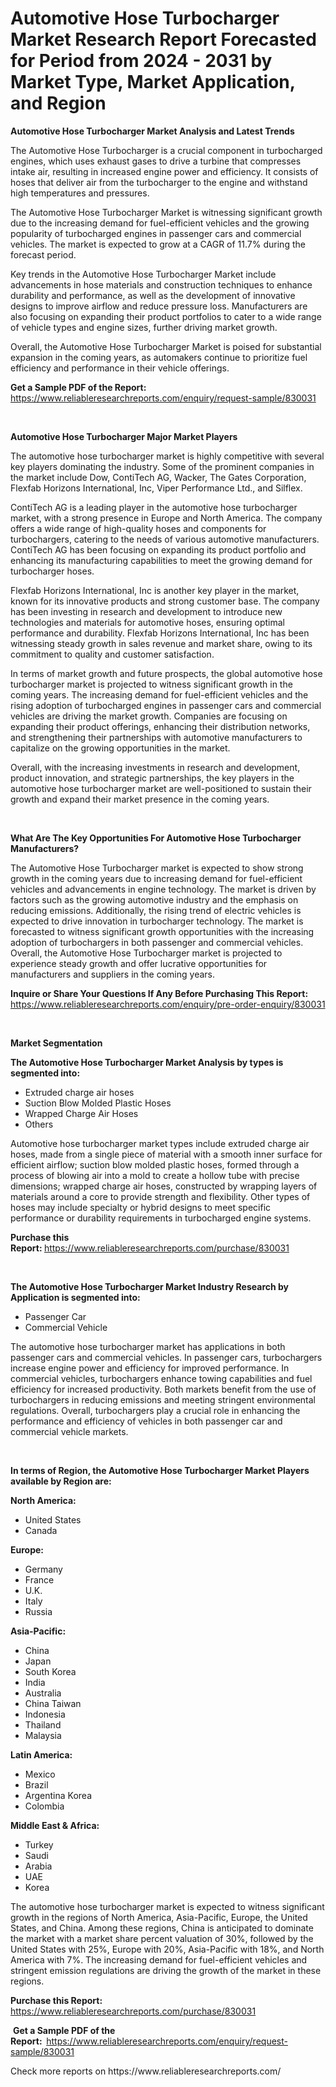 <p><h1>Automotive Hose Turbocharger Market Research Report Forecasted for Period from 2024 -  2031 by Market Type, Market Application, and Region</h1></p><p><strong>Automotive Hose Turbocharger Market Analysis and Latest Trends</strong></p>
<p><p>The Automotive Hose Turbocharger is a crucial component in turbocharged engines, which uses exhaust gases to drive a turbine that compresses intake air, resulting in increased engine power and efficiency. It consists of hoses that deliver air from the turbocharger to the engine and withstand high temperatures and pressures.</p><p>The Automotive Hose Turbocharger Market is witnessing significant growth due to the increasing demand for fuel-efficient vehicles and the growing popularity of turbocharged engines in passenger cars and commercial vehicles. The market is expected to grow at a CAGR of 11.7% during the forecast period.</p><p>Key trends in the Automotive Hose Turbocharger Market include advancements in hose materials and construction techniques to enhance durability and performance, as well as the development of innovative designs to improve airflow and reduce pressure loss. Manufacturers are also focusing on expanding their product portfolios to cater to a wide range of vehicle types and engine sizes, further driving market growth.</p><p>Overall, the Automotive Hose Turbocharger Market is poised for substantial expansion in the coming years, as automakers continue to prioritize fuel efficiency and performance in their vehicle offerings.</p></p>
<p><strong>Get a Sample PDF of the Report:&nbsp;</strong> <a href="https://www.reliableresearchreports.com/enquiry/request-sample/830031">https://www.reliableresearchreports.com/enquiry/request-sample/830031</a></p>
<p>&nbsp;</p>
<p><strong>Automotive Hose Turbocharger Major Market Players</strong></p>
<p><p>The automotive hose turbocharger market is highly competitive with several key players dominating the industry. Some of the prominent companies in the market include Dow, ContiTech AG, Wacker, The Gates Corporation, Flexfab Horizons International, Inc, Viper Performance Ltd., and Silflex.</p><p>ContiTech AG is a leading player in the automotive hose turbocharger market, with a strong presence in Europe and North America. The company offers a wide range of high-quality hoses and components for turbochargers, catering to the needs of various automotive manufacturers. ContiTech AG has been focusing on expanding its product portfolio and enhancing its manufacturing capabilities to meet the growing demand for turbocharger hoses.</p><p>Flexfab Horizons International, Inc is another key player in the market, known for its innovative products and strong customer base. The company has been investing in research and development to introduce new technologies and materials for automotive hoses, ensuring optimal performance and durability. Flexfab Horizons International, Inc has been witnessing steady growth in sales revenue and market share, owing to its commitment to quality and customer satisfaction.</p><p>In terms of market growth and future prospects, the global automotive hose turbocharger market is projected to witness significant growth in the coming years. The increasing demand for fuel-efficient vehicles and the rising adoption of turbocharged engines in passenger cars and commercial vehicles are driving the market growth. Companies are focusing on expanding their product offerings, enhancing their distribution networks, and strengthening their partnerships with automotive manufacturers to capitalize on the growing opportunities in the market.</p><p>Overall, with the increasing investments in research and development, product innovation, and strategic partnerships, the key players in the automotive hose turbocharger market are well-positioned to sustain their growth and expand their market presence in the coming years.</p></p>
<p>&nbsp;</p>
<p><strong>What Are The Key Opportunities For Automotive Hose Turbocharger Manufacturers?</strong></p>
<p><p>The Automotive Hose Turbocharger market is expected to show strong growth in the coming years due to increasing demand for fuel-efficient vehicles and advancements in engine technology. The market is driven by factors such as the growing automotive industry and the emphasis on reducing emissions. Additionally, the rising trend of electric vehicles is expected to drive innovation in turbocharger technology. The market is forecasted to witness significant growth opportunities with the increasing adoption of turbochargers in both passenger and commercial vehicles. Overall, the Automotive Hose Turbocharger market is projected to experience steady growth and offer lucrative opportunities for manufacturers and suppliers in the coming years.</p></p>
<p><strong>Inquire or Share Your Questions If Any Before Purchasing This Report:</strong> <a href="https://www.reliableresearchreports.com/enquiry/pre-order-enquiry/830031">https://www.reliableresearchreports.com/enquiry/pre-order-enquiry/830031</a></p>
<p>&nbsp;</p>
<p><strong>Market Segmentation</strong></p>
<p><strong>The Automotive Hose Turbocharger Market Analysis by types is segmented into:</strong></p>
<p><ul><li>Extruded charge air hoses</li><li>Suction Blow Molded Plastic Hoses</li><li>Wrapped Charge Air Hoses</li><li>Others</li></ul></p>
<p><p>Automotive hose turbocharger market types include extruded charge air hoses, made from a single piece of material with a smooth inner surface for efficient airflow; suction blow molded plastic hoses, formed through a process of blowing air into a mold to create a hollow tube with precise dimensions; wrapped charge air hoses, constructed by wrapping layers of materials around a core to provide strength and flexibility. Other types of hoses may include specialty or hybrid designs to meet specific performance or durability requirements in turbocharged engine systems.</p></p>
<p><strong>Purchase this Report:&nbsp;</strong><a href="https://www.reliableresearchreports.com/purchase/830031">https://www.reliableresearchreports.com/purchase/830031</a></p>
<p>&nbsp;</p>
<p><strong>The Automotive Hose Turbocharger Market Industry Research by Application is segmented into:</strong></p>
<p><ul><li>Passenger Car</li><li>Commercial Vehicle</li></ul></p>
<p><p>The automotive hose turbocharger market has applications in both passenger cars and commercial vehicles. In passenger cars, turbochargers increase engine power and efficiency for improved performance. In commercial vehicles, turbochargers enhance towing capabilities and fuel efficiency for increased productivity. Both markets benefit from the use of turbochargers in reducing emissions and meeting stringent environmental regulations. Overall, turbochargers play a crucial role in enhancing the performance and efficiency of vehicles in both passenger car and commercial vehicle markets.</p></p>
<p>&nbsp;</p>
<p><strong>In terms of Region, the Automotive Hose Turbocharger Market Players available by Region are:</strong></p>
<p>
    <p> <strong> North America: </strong>
        <ul>
            <li>United States</li>
            <li>Canada</li>
        </ul>
        </p> 
    <p> <strong> Europe: </strong>
        <ul>
            <li>Germany</li>
            <li>France</li>
            <li>U.K.</li>
            <li>Italy</li>
            <li>Russia</li>
        </ul>
        </p> 
    <p> <strong> Asia-Pacific: </strong>
        <ul>
            <li>China</li>
            <li>Japan</li>
            <li>South Korea</li>
            <li>India</li>
            <li>Australia</li>
            <li>China Taiwan</li>
            <li>Indonesia</li>
            <li>Thailand</li>
            <li>Malaysia</li>
        </ul>
        </p> 
    <p> <strong> Latin America: </strong>
        <ul>
            <li>Mexico</li>
            <li>Brazil</li>
            <li>Argentina Korea</li>
            <li>Colombia</li>
        </ul>
        </p> 
    <p> <strong> Middle East & Africa: </strong>
        <ul>
            <li>Turkey</li>
            <li>Saudi</li>
            <li>Arabia</li>
            <li>UAE</li>
            <li>Korea</li>
        </ul>
    </p>
    </p>
<p><p>The automotive hose turbocharger market is expected to witness significant growth in the regions of North America, Asia-Pacific, Europe, the United States, and China. Among these regions, China is anticipated to dominate the market with a market share percent valuation of 30%, followed by the United States with 25%, Europe with 20%, Asia-Pacific with 18%, and North America with 7%. The increasing demand for fuel-efficient vehicles and stringent emission regulations are driving the growth of the market in these regions.</p></p>
<p><strong>Purchase this Report: </strong><a href="https://www.reliableresearchreports.com/purchase/830031">https://www.reliableresearchreports.com/purchase/830031</a></p>
<p>&nbsp;<strong>Get a Sample PDF of the Report:&nbsp;&nbsp;</strong><a href="https://www.reliableresearchreports.com/enquiry/request-sample/830031">https://www.reliableresearchreports.com/enquiry/request-sample/830031</a></p>
<p><strong></strong></p>
<p>Check more reports on https://www.reliableresearchreports.com/</p>